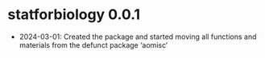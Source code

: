 # statforbiology 0.0.1

* 2024-03-01: Created the package and started moving all functions and materials from the defunct package ‘aomisc’

